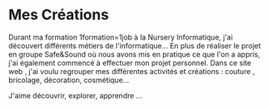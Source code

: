 # Mes Créations 
Durant ma formation 1formation=1job à la Nursery Informatique, j'ai découvert différents métiers de l'informatique...
En plus de réaliser le projet en groupe Safe&Sound où nous avons mis en pratique ce que l'on a appris,  j'ai également commencé à effectuer mon projet personnel.
Dans ce site web , j'ai voulu regrouper mes différentes activités et créations : couture , bricolage, décoration, cosmétique...

J'aime découvrir, explorer, apprendre ...
